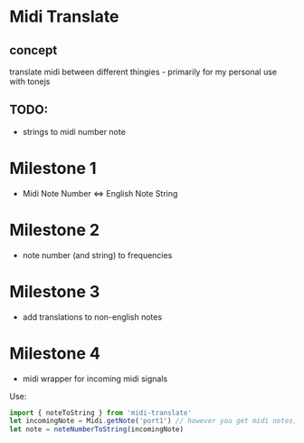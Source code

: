 # Midi Translate

## concept

translate midi between different thingies - primarily for my personal use with tonejs

## TODO:

- strings to midi number note

# Milestone 1

- Midi Note Number <=> English Note String

# Milestone 2

- note number (and string) to frequencies

# Milestone 3

- add translations to non-english notes

# Milestone 4

- midi wrapper for incoming midi signals

Use:

```js
import { noteToString } from 'midi-translate'
let incomingNote = Midi.getNote('port1') // however you get midi notes, do that
let note = noteNumberToString(incomingNote)
```
